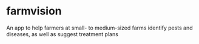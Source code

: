 # farmvision
An app to help farmers at small- to medium-sized farms identify pests and diseases, as well as suggest treatment plans

